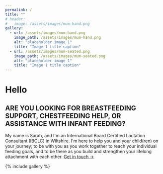 ```yaml
---
permalink: /
title: ""
# header:
#   image: /assets/images/mum-hand.png
gallery:
  - url: /assets/images/mum-hand.png
    image_path: /assets/images/mum-hand.png
    alt: "placeholder image 1"
    title: "Image 1 title caption"
  - url: /assets/images/mum-seated.png
    image_path: /assets/images/mum-seated.png
    alt: "placeholder image 1"
    title: "Image 1 title caption"
---
```

# Hello

## ARE YOU LOOKING FOR BREASTFEEDING SUPPORT, CHESTFEEDING HELP, OR ASSISTANCE WITH INFANT FEEDING?

My name is Sarah, and I'm an International Board Certified Lactation Consultant (IBCLC) in Wiltshire.  I'm here to help you and your child(ren) on your journey; to be with you as you work together to reach your individual feeding goals, and to be there as you build and strengthen your lifelong attachment with each other. [Get in touch →](./contact)

{% include gallery %}